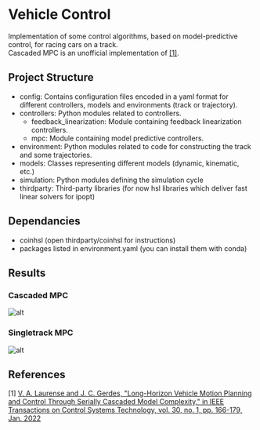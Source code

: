 # Vehicle Control

Implementation of some control algorithms, based on model-predictive control, for racing cars on a track.  
Cascaded MPC is an unofficial implementation of [[1]](#1).

## Project Structure

- config: Contains configuration files encoded in a yaml format for different controllers, models and environments (track or trajectory). 
- controllers: Python modules related to controllers.
  - feedback_linearization: Module containing feedback linearization controllers.
  - mpc: Module containing model predictive controllers.
- environment: Python modules related to code for constructing the track and some trajectories.
- models: Classes representing different models (dynamic, kinematic, etc.)
- simulation: Python modules defining the simulation cycle 
- thirdparty: Third-party libraries (for now hsl libraries which deliver fast linear solvers for ipopt)

## Dependancies

- coinhsl (open thirdparty/coinhsl for instructions)
- packages listed in environment.yaml (you can install them with conda)

## Results

### Cascaded MPC
![alt](simulation/videos/cascaded_ippodromo.gif)

### Singletrack MPC
![alt](simulation/videos/singletrack_ippodromo.gif)

## References

<a id="1">[1]</a> 
[V. A. Laurense and J. C. Gerdes, "Long-Horizon Vehicle Motion Planning and Control Through Serially Cascaded Model Complexity," in IEEE Transactions on Control Systems Technology, vol. 30, no. 1, pp. 166-179, Jan. 2022](https://ieeexplore.ieee.org/stamp/stamp.jsp?arnumber=9366415)
